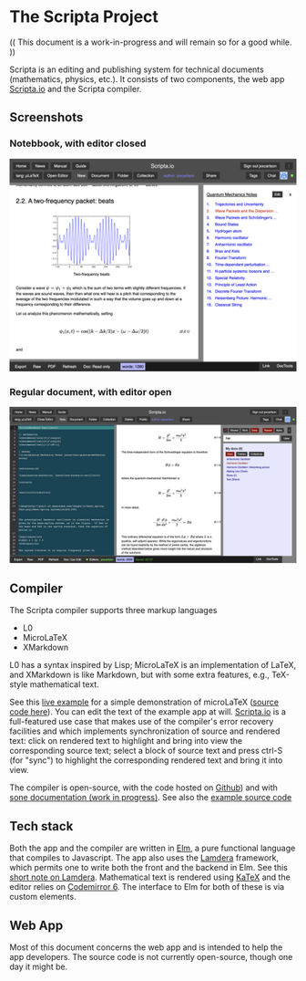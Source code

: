 # The Scripta Project

(( This document is a work-in-progress and
will remain so for a good while. ))

Scripta is an editing and publishing system for technical
documents (mathematics, physics, etc.). It consists
of two components, the web app [Scripta.io](https://scripta.io)
and the Scripta compiler. 

## Screenshots

### Notebbook, with editor closed

![screenshot-editor-closed](image/scripta-qm-wave-packet.png)


### Regular document, with editor open

![screenshot-editor-open](image/harmonic.png)


## Compiler

The Scripta compiler supports three markup languages

- L0
- MicroLaTeX
- XMarkdown

L0 has a syntax inspired by Lisp; MicroLaTeX is
an implementation of LaTeX, and XMarkdown is
like Markdown, but with some extra features,
e.g., TeX-style mathematical text.

See this  [live example](https://jxxcarlson.github.io/scripta-compiler-example1/)
for a simple demonstration of microLaTeX 
([source code here](https://github.com/jxxcarlson/scripta-compiler/tree/main/Example1)). You can edit the text of the example app at will.
[Scripta.io](https://scripta.io) is a full-featured use case that
makes use of the compiler's error recovery facilities and which implements
synchronization of source and rendered text: click on rendered text to 
highlight and bring into view the corresponding source text; select
a block of source text and press ctrl-S (for "sync") to highlight the 
corresponding rendered text and bring it into view.


The compiler is open-source, with the code hosted on [Github](https://github.com/jxxcarlson/scripta-compiler))
and with [sone documentation (work in progress)](https://jxxcarlson.github.io/docs-scripta-compiler/).
See also the [example source code](https://github.com/jxxcarlson/scripta-compiler/tree/main/Example1)

## Tech stack

Both the app and the compiler are written in 
[Elm](https://elm-lang.org), a pure functional language
that compiles to Javascript.  The app also uses
the [Lamdera](https://lamdera.com/) framework, which
permits one to write both the front and the backend in
Elm.  See this [short note on Lamdera](/lamdera/).
Mathematical text is rendered using [KaTeX](https://katex.org) and
the editor relies on [Codemirror 6](https://codemirror.net/6/).
The interface to Elm for both of these is via custom elements.

## Web App

Most of this document concerns the web app and is 
intended to help the app developers.
The source code is not currently open-source, though
one day it might be.